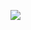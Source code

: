 ![](www.plantuml.com/plantuml/png/dP6nJWCn38PtFuL7EfG7k05LuX4G3n3bt3OY95BYWm4XbJ8mmiJAAvmgLLGTZbTmtWX7TnCRboNo7t-VBMMLsIJkxZsmOqzuc-dQP4AEQBTaxp14fwL_yE1fpJLFRhDbR5qYoou6C9PZmaR9r03Kr8IDgcxYcXzD8dm2G3rT9blL5_8XXxANeUpa9D_bLGxIQtr2EOzXUIdxANwJVl67_fAZDXtLyQdtMNhKBcMgSjJyo51VLR8hxuiwVLeFbyjPu_yFNLxDs1GRTC7whYLuXXM5Ll_b5m00)

